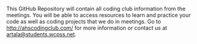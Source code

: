 This GitHub Repository will contain all coding club information from the meetings. You will be able to access resources to learn and practice your code as well as coding projects that we do in meetings. Go to  http://ahscodingclub.com/ for more information or contact us at artala@students.wcpss.net.
